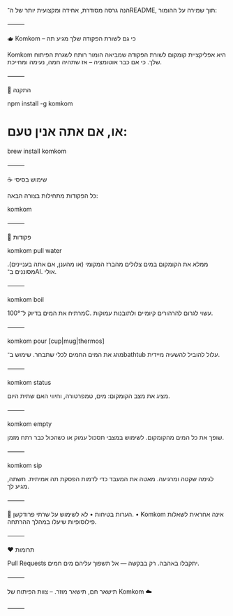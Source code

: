 הנה גרסה מסודרת, אחידה ומקצועית יותר של ה־README, תוך שמירה על ההומור:

⸻

🫖 Komkom – כי גם לשורת הפקודה שלך מגיע תה

Komkom היא אפליקציית קומקום לשורת הפקודה שמביאה הומור רותח לשגרת הפיתוח שלך.
כי אם כבר אוטומציה – אז שתהיה חמה, נעימה ומחייכת.

⸻

🔧 התקנה

npm install -g komkom
# או, אם אתה אנין טעם:
brew install komkom


⸻

☕ שימוש בסיסי

כל הפקודות מתחילות בצורה הבאה:

komkom <command>


⸻

🧪 פקודות

komkom pull water

ממלא את הקומקום במים צלולים מהברז המקומי (או מהענן, אם אתה בעניינים).
מסוננים ב־AI. אולי.

⸻

komkom boil

מרתיח את המים בדיוק ל־100°C.
עשוי לגרום להרהורים קיומיים ולתובנות עמוקות.

⸻

komkom pour [cup|mug|thermos]

מוזג את המים החמים לכלי שתבחר.
שימוש ב־bathtub עלול להוביל להשעיה מיידית.

⸻

komkom status

מציג את מצב הקומקום:
מים, טמפרטורה, וחיווי האם שתית היום.

⸻

komkom empty

שופך את כל המים מהקומקום.
לשימוש במצבי תסכול עמוק או כשהכול כבר רתח מזמן.

⸻

komkom sip

לגימה שקטה ומרגיעה.
מאטה את המעבד כדי לדמות הפסקת תה אמיתית. תשתה, מגיע לך.

⸻

🛑 הערות בטיחות
	•	לא לשימוש על שרתי פרודקשן.
	•	Komkom אינה אחראית לשאלות פילוסופיות שיעלו במהלך ההרתחה.

⸻

❤️ תרומות

Pull Requests יתקבלו באהבה.
רק בבקשה — אל תשפוך עליהם מים חמים.

⸻

תישאר חם, תישאר מוזר.
– צוות הפיתוח של Komkom ☁️

⸻
